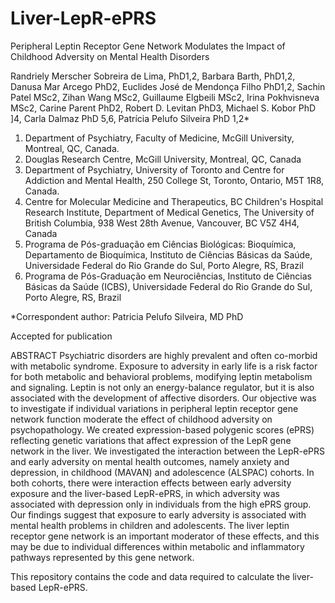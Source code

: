 # Liver-LepR-ePRS
Peripheral Leptin Receptor Gene Network Modulates the Impact of Childhood Adversity on Mental Health Disorders
 
Randriely Merscher Sobreira de Lima, PhD1,2, Barbara Barth, PhD1,2, Danusa Mar Arcego PhD2, Euclides José de Mendonça Filho PhD1,2, Sachin Patel MSc2, Zihan Wang MSc2, Guillaume Elgbeili MSc2, Irina Pokhvisneva MSc2, Carine Parent PhD2, Robert D. Levitan PhD3, Michael S. Kobor PhD ]4, Carla Dalmaz PhD 5,6, Patrícia Pelufo Silveira PhD 1,2*

1)	Department of Psychiatry, Faculty of Medicine, McGill University, Montreal, QC, Canada.
2)	Douglas Research Centre, McGill University, Montreal, QC, Canada
3)	Department of Psychiatry, University of Toronto and Centre for Addiction and Mental Health, 250 College St, Toronto, Ontario, M5T 1R8, Canada.
4)	Centre for Molecular Medicine and Therapeutics, BC Children's Hospital Research Institute, Department of Medical Genetics, The University of British Columbia, 938 West 28th Avenue, Vancouver, BC V5Z 4H4, Canada
5)	Programa de Pós-graduação em Ciências Biológicas: Bioquímica, Departamento de Bioquímica, Instituto de Ciências Básicas da Saúde, Universidade Federal do Rio Grande do Sul, Porto Alegre, RS, Brazil 
6)	Programa de Pós-Graduação em Neurociências, Instituto de Ciências Básicas da Saúde (ICBS), Universidade Federal do Rio Grande do Sul, Porto Alegre, RS, Brazil
   
*Correspondent author: Patricia Pelufo Silveira, MD PhD

Accepted for publication

ABSTRACT
Psychiatric disorders are highly prevalent and often co-morbid with metabolic syndrome. Exposure to adversity in early life is a risk factor for both metabolic and behavioral problems, modifying leptin metabolism and signaling. Leptin is not only an energy-balance regulator, but it is also associated with the development of affective disorders. Our objective was to investigate if individual variations in peripheral leptin receptor gene network function moderate the effect of childhood adversity on psychopathology. We created expression-based polygenic scores (ePRS) reflecting genetic variations that affect expression of the LepR gene network in the liver.  We investigated the interaction between the LepR-ePRS and early adversity on mental health outcomes, namely anxiety and depression, in childhood (MAVAN) and adolescence (ALSPAC) cohorts. In both cohorts, there were interaction effects between early adversity exposure and the liver-based LepR-ePRS, in which adversity was associated with depression only in individuals from the high ePRS group. Our findings suggest that exposure to early adversity is associated with mental health problems in children and adolescents. The liver leptin receptor gene network is an important moderator of these effects, and this may be due to individual differences within metabolic and inflammatory pathways represented by this gene network.

This repository contains the code and data required to calculate the liver-based LepR-ePRS.
